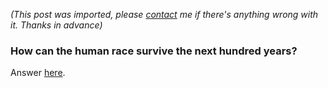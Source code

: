 *(This post was imported, please [contact](#/contact) me if there's anything wrong with it. Thanks in advance)*

<div class="entry-body">
<h3>How can the human race survive the next hundred years?</h3>
<p>
	Answer <a href="http://answers.yahoo.com/question/;_ylt=AgJAJL_3hBBb_iLTs3ftTmUjzKIX?qid=20060704195516AAnrdOD">here</a>.
</p>
</div>
